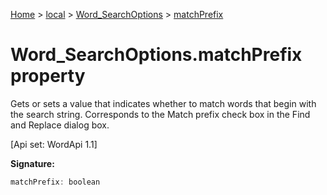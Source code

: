 [Home](./index) &gt; [local](local.md) &gt; [Word\_SearchOptions](local.word_searchoptions.md) &gt; [matchPrefix](local.word_searchoptions.matchprefix.md)

# Word\_SearchOptions.matchPrefix property

Gets or sets a value that indicates whether to match words that begin with the search string. Corresponds to the Match prefix check box in the Find and Replace dialog box. 

 \[Api set: WordApi 1.1\]

**Signature:**
```javascript
matchPrefix: boolean
```
